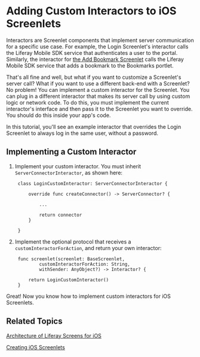 # Adding Custom Interactors to iOS Screenlets [](id=adding-custom-interactors-to-ios-screenlets)

Interactors are Screenlet components that implement server communication for a 
specific use case. For example, the Login Screenlet's interactor calls the 
Liferay Mobile SDK service that authenticates a user to the portal. Similarly, 
the interactor for 
[the Add Bookmark Screenlet](/develop/tutorials/-/knowledge_base/7-0/creating-ios-screenlets) 
calls the Liferay Mobile SDK service that adds a bookmark to the Bookmarks 
portlet. 

That's all fine and well, but what if you want to customize a Screenlet's server 
call? What if you want to use a different back-end with a Screenlet? No problem! 
You can implement a custom interactor for the Screenlet. You can plug in a 
different interactor that makes its server call by using custom logic or network 
code. To do this, you must implement the current interactor's interface and then 
pass it to the Screenlet you want to override. You should do this inside your 
app's code. 

In this tutorial, you'll see an example interactor that overrides the Login 
Screenlet to always log in the same user, without a password.

## Implementing a Custom Interactor [](id=implementing-a-custom-interactor)

1. Implement your custom interactor. You must inherit 
   `ServerConnectorInteractor`, as shown here:

        class LoginCustomInteractor: ServerConnectorInteractor {

            override func createConnector() -> ServerConnector? {

                ...

                return connector
            }

        }

2. Implement the optional protocol that receives a `customInteractorForAction`, 
   and return your own interactor:

        func screenlet(screenlet: BaseScreenlet, 
                customInteractorForAction: String, 
                withSender: AnyObject?) -> Interactor? {

            return LoginCustomInteractor()
        }

Great! Now you know how to implement custom interactors for iOS Screenlets.

## Related Topics [](id=related-topics)

[Architecture of Liferay Screens for iOS](/develop/tutorials/-/knowledge_base/7-0/architecture-of-liferay-screens-for-ios)

[Creating iOS Screenlets](/develop/tutorials/-/knowledge_base/7-0/creating-ios-screenlets)
